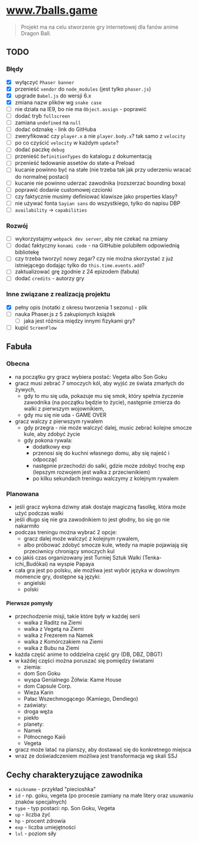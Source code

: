 # www.7balls.game

> Projekt ma na celu stworzenie gry internetowej dla fanów anime Dragon Ball.

## TODO

### Błędy

* [x] wyłączyć `Phaser banner`
* [x] przenieść `vendor` do `node_modules` (jest tylko `phaser.js`)
* [x] upgrade `Babel.js` do wersji 6.x
* [x] zmiana nazw plików wg `snake case`
* [ ] nie działa na IE9, bo nie ma `Object.assign` - poprawić
* [ ] dodać tryb `fullscreen`
* [ ] zamiana `undefined` na `null`
* [ ] dodać odznakę - link do GitHuba
* [ ] zweryfikować czy `player.x` a nie `player.body.x`? tak samo z `velocity`
* [ ] po co czyścić `velocity` w każdym `update`?
* [ ] dodać paczkę `debug`
* [ ] przenieść `DefinitionTypes` do katalogu z dokumentacją
* [ ] przenieść ładowanie assetów do state-a Preload
* [ ] kucanie powinno być na stałe (nie trzeba tak jak przy uderzeniu wracać do normalnej postaci)
* [ ] kucanie nie powinno uderzać zawodnika (rozszerzać bounding boxa)
* [ ] poprawić dodanie customowej czcionki
* [ ] czy faktycznie musimy definiować klawisze jako properties klasy?
* [ ] nie używać fonta `Sayian sans` do wszystkiego, tylko do napisu DBP
* [ ] `availability` -> `capabilities`

### Rozwój

* [ ] wykorzystajmy `webpack dev server`, aby nie czekać na zmiany
* [ ] dodać faktyczny `konami code` - na GitHubie polubiłem odpowiednią bibliotekę
* [ ] czy trzeba tworzyć nowy zegar? czy nie można skorzystać z już istniejącego dodając tylko do `this.time.events.add`?
* [ ] zaktualizować grę zgodnie z 24 epizodem (fabuła)
* [ ] dodać `credits` - autorzy gry

### Inne związane z realizacją projektu

* [x] pełny opis (notatki z okresu tworzenia 1 sezonu) - plik [](./STORY.md)
* [ ] nauka Phaser.js z 5 zakupionych książek
    * [ ] jaka jest różnica między innymi fizykami gry?
* [ ] kupić `ScreenFlow`

## Fabuła

### Obecna

* na początku gry gracz wybiera postać: Vegeta albo Son Goku
* gracz musi zebrać 7 smoczych kól, aby wyjść ze świata zmarłych do żywych, 
    * gdy to mu się uda, pokazuje mu się smok, który spełnia życzenie zawodnika (na początku będzie to życie), 
    następnie zmierza do walki z pierwszym wojownikiem,
    * gdy mu się nie uda - GAME OVER
* gracz walczy z pierwszym rywalem
    * gdy przegra - nie może walczyć dalej, music zebrać kolejne smocze kule, aby zdobyć życie
    * gdy pokona rywala:
        * dodatkowy exp
        * przenosi się do kuchni własnego domu, aby się najeść i odpocząć
        * następnie przechodzi do salki, gdzie może zdobyć trochę exp (lepszym rozwojem jest walka z przeciwnikiem)
        * po kilku sekundach treningu walczymy z kolejnym rywalem

### Planowana

* jeśli gracz wykona dziwny atak dostaje magiczną fasolkę, która może użyć podczas walki
* jeśli długo się nie gra zawodnikiem to jest głodny, bo się go nie nakarmiło
* podczas treningu można wybrać 2 opcje:
    * gracz dalej może walczyć z kolejnym rywalem,
    * albo próbować zdobyć smocze kule, wtedy na mapie pojawiają się przeciwnicy chroniący smoczych kul
* co jakiś czas organizowany jest Turniej Sztuk Walki (Tenka-ichi_Budōkai) na wyspie Papaya
* cała gra jest po polsku, ale możliwa jest wybór języka w dowolnym momencie gry, dostępne są języki:
    * angielski
    * polski

#### Pierwsze pomysły
 
* przechodzenie misji, takie które były w każdej serii
    * walka z Raditz na Ziemi
    * walka z Vegetą na Ziemi
    * walka z Frezerem na Namek
    * walka z Komórczakiem na Ziemi
    * walka z Bubu na Ziemi
* każda część anime to oddzielna część gry (DB, DBZ, DBGT)
* w każdej części można poruszać się pomiędzy światami
    * ziemia:
    * dom Son Goku
    * wyspa Genialnego Żółwia: Kame House
    * dom Capsule Corp.
    * Wieża Karin
    * Pałac Wszechmogącego (Kamiego, Dendiego)
    * zaświaty:
    * droga węża
    * piekło
    * planety:
    * Namek
    * Północnego Kaiō
    * Vegeta
* gracz może latać na planszy, aby dostawać się do konkretnego miejsca
* wraz ze doświadczeniem możliwa jest transformacja wg skali SSJ

## Cechy charakteryzujące zawodnika

* `nickname` - przykład "piecioshka"
* `id` - np. goku, vegeta (po procesie zamiany na małe litery oraz usuwaniu znaków specjalnych)
* `type` - typ postaci: np. Son Goku, Vegeta
* `up` - liczba żyć
* `hp` - procent zdrowia
* `exp` - liczba umiejętności
* `lvl` - poziom siły 
